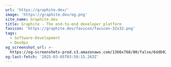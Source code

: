 ```yaml
---
url: 'https://graphite.dev/'
image: 'https://graphite.dev/og.png'
site_name: Graphite.dev
title: Graphite - The end-to-end developer platform
favicon: 'https://graphite.dev/favicon/favicon-32x32.png'
tags:
  - Software-Development
  - DevOps
og_screenshot_url: >-
  https://og-screenshots-prod.s3.amazonaws.com/1366x768/80/false/6ddb92ea261a8b889d4204f54bdde2c63de7e93181b772a1cc39a196d9739b9b.jpeg
og-last-fetch: '2025-03-05T03:58:15.263Z'
---
```


